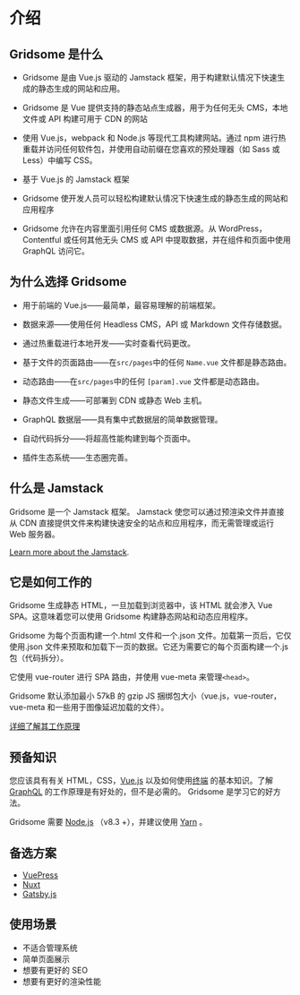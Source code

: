 # 介绍

## Gridsome 是什么

- Gridsome 是由 Vue.js 驱动的 Jamstack 框架，用于构建默认情况下快速生成的静态生成的网站和应用。

- Gridsome 是 Vue 提供支持的静态站点生成器，用于为任何无头 CMS，本地文件或 API 构建可用于 CDN 的网站

- 使用 Vue.js，webpack 和 Node.js 等现代工具构建网站。通过 npm 进行热重载并访问任何软件包，并使用自动前缀在您喜欢的预处理器（如 Sass 或 Less）中编写 CSS。

- 基于 Vue.js 的 Jamstack 框架

- Gridsome 使开发人员可以轻松构建默认情况下快速生成的静态生成的网站和应用程序

- Gridsome 允许在内容里面引用任何 CMS 或数据源。从 WordPress，Contentful 或任何其他无头 CMS 或 API 中提取数据，并在组件和页面中使用 GraphQL 访问它。

## 为什么选择 Gridsome

- 用于前端的 Vue.js——最简单，最容易理解的前端框架。

- 数据来源——使用任何 Headless CMS，API 或 Markdown 文件存储数据。

- 通过热重载进行本地开发——实时查看代码更改。

- 基于文件的页面路由——在`src/pages`中的任何 `Name.vue` 文件都是静态路由。

- 动态路由——在`src/pages`中的任何 `[param].vue` 文件都是动态路由。

- 静态文件生成——可部署到 CDN 或静态 Web 主机。

- GraphQL 数据层——具有集中式数据层的简单数据管理。

- 自动代码拆分——将超高性能构建到每个页面中。

- 插件生态系统——生态圈完善。

## 什么是 Jamstack

Gridsome 是一个 Jamstack 框架。 Jamstack 使您可以通过预渲染文件并直接从 CDN 直接提供文件来构建快速安全的站点和应用程序，而无需管理或运行 Web 服务器。

[Learn more about the Jamstack](https://gridsome.org/docs/jamstack).

## 它是如何工作的

Gridsome 生成静态 HTML，一旦加载到浏览器中，该 HTML 就会渗入 Vue SPA。这意味着您可以使用 Gridsome 构建静态网站和动态应用程序。

Gridsome 为每个页面构建一个.html 文件和一个.json 文件。加载第一页后，它仅使用.json 文件来预取和加载下一页的数据。它还为需要它的每个页面构建一个.js 包（代码拆分）。

它使用 vue-router 进行 SPA 路由，并使用 vue-meta 来管理`<head>`。

Gridsome 默认添加最小 57kB 的 gzip JS 捆绑包大小（vue.js，vue-router，vue-meta 和一些用于图像延迟加载的文件）。

[详细了解其工作原理](https://gridsome.org/docs/how-it-works)

## 预备知识

您应该具有有关 HTML，CSS，[Vue.js](https://cn.vuejs.org/) 以及如何使用[终端](https://www.linode.com/docs/guides/using-the-terminal/) 的基本知识。了解 [GraphQL](https://www.graphql.com/) 的工作原理是有好处的，但不是必需的。 Gridsome 是学习它的好方法。

Gridsome 需要 [Node.js](https://nodejs.org/zh-cn/) （v8.3 +），并建议使用 [Yarn](https://yarnpkg.com/) 。

## 备选方案

- [VuePress](https://vuepress.vuejs.org/)
- [Nuxt](https://nuxtjs.org/)
- [Gatsby.js](https://www.gatsbyjs.org/)

## 使用场景

- 不适合管理系统
- 简单页面展示
- 想要有更好的 SEO
- 想要有更好的渲染性能

